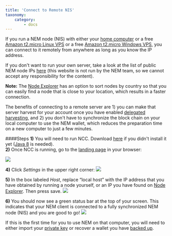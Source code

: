 ```yaml
---
title: 'Connect to Remote NIS'
taxonomy:
    category:
        - docs
---
```



If you run a NEM node (NIS) with either your [home computer](http://blog.nem.io/easy-configuration-guide-opening-port-7890/) or a free [Amazon t2.micro Linux VPS](http://blog.nem.io/create-a-linux-vps/) or a free [Amazon t2.micro Windows VPS](http://blog.nem.io/create-a-windows-vps/), you can connect to it remotely from anywhere as long as you know the IP address.   
 
If you don't want to run your own server, take a look at the list of public NEM node IPs [here](http://www.nodeexplorer.com/) (this website is not run by the NEM team, so we cannot accept any responsibility for the content).  

**Note:** The [Node Explorer](http://www.nodeexplorer.com/) has an option to sort nodes by country so that you can easily find a node that is close to your location, which results in a faster connection.  
   
The benefits of connecting to a remote server are 1) you can make that server harvest for your account once you have enabled [delegated harvesting](http://blog.nem.io/how-local-and-delegated-harvesting-works/), and 2) you don't have to synchronize the block chain on your local computer to use the NEM wallet, which reduces the preparation time on a new computer to just a few minutes.

####Steps
**1)**	You will need to run NCC. Download [here](http://nem.io/install.html) if you didn't install it yet ([Java 8](http://blog.nem.io/how-to-install-java-8-64-bit-on-windows/) is needed).  
**2)** Once NCC is running, go to the [landing page](http://localhost:8989/ncc/web/index.html) in your browser:

![](/content/images/2015/05/Screenshot-2015-05-31-13-09-24.png)  

**4)**	Click *Settings* in the upper right corner:
![](/content/images/2015/05/Screenshot-2015-05-31-13-11-08.png)

**5)**	In the box labeled *Host*, replace “local host” with the IP address that you have obtained by running a node yourself, or an IP you have found on [Node Explorer](http://www.nodeexplorer.com/). Then press save.
![](/content/images/2015/05/Screenshot-2015-05-31-13-11-32.png)
 
**6)**	You should now see a green status bar at the top of your screen. This indicates that your NEM client is connected to a fully synchronized NEM node (NIS) and you are good to go! 
![](/content/images/2015/05/Screenshot-2015-05-31-13-11-44.png)

If this is the first time for you to use NEM on that computer, you will need to either import your [private key](http://blog.nem.io/getting-started-with-nem/) or recover a wallet you have [backed up](http://blog.nem.io/how-to-find-export-or-delete-your-wallet-and-address-book-file/).
